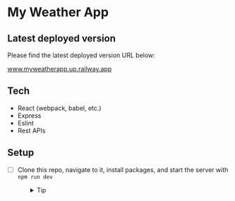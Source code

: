 # My Weather App

## Latest deployed version

Please find the latest deployed version URL below:

<a href="https://https://myweatherapp.up.railway.app//" target="_blank">www.myweatherapp.up.railway.app</a>

## Tech

- React (webpack, babel, etc.)
- Express
- Eslint
- Rest APIs

## Setup

- [ ] Clone this repo, navigate to it, install packages, and start the server with `npm run dev`
  <details style="padding-left: 2em">
    <summary>Tip</summary>

    ```sh
    npm install
    npm run dev
    ```
  </details>
